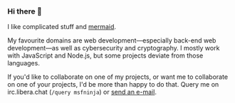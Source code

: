 ### Hi there :wave:

I like complicated stuff and [mermaid](https://github.com/mermaid-js).

My favourite domains are web development&#8212;especially back-end web
development&#8212;as well as cybersecurity and cryptography. I mostly
work with JavaScript and Node.js, but some projects deviate from
those languages.

If you'd like to collaborate on one of my projects, or want me to
collaborate on one of your projects, I'd be more than happy to do
that. Query me on irc.libera.chat (`/query msfninja`) or [send an
e-mail](mailto:msfninja@pm.me).
